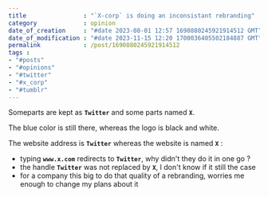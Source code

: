 ```yaml
---
title                : "`X-corp` is doing an inconsistant rebranding"
category             : opinion
date_of_creation     : "#date 2023-08-01 12:57 1690880245921914512 GMT"
date_of_modification : "#date 2023-11-15 12:20 1700036405502184887 GMT"
permalink            : /post/1690880245921914512
tags :
- "#posts"
- "#opinions"
- "#twitter"
- "#x_corp"
- "#tumblr"
---
```


Someparts are kept as __`Twitter`__ and some parts named __`X`__.

The blue color is still there, whereas the logo is black and white.

The website address is __`Twitter`__ whereas the website is named __`X`__ :
- typing __`www.x.com`__ redirects to __`Twitter`__, why didn't they do it in one go ?
- the handle __`Twitter`__ was not replaced by __`X`__, I don't know if it still the case
- for a company this big to do that quality of a rebranding, worries me enough to change my plans about it

